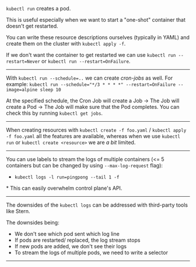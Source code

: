 `kubectl run` creates a pod. 

This is useful especially when we want to start a "one-shot" container that doesn't get restarted.

You can write these resource descriptions ourselves (typically in YAML) and create them on the cluster with `kubectl apply -f`.

If we don't want the container to get restarted we can use `kubectl run --restart=Never` or `kubectl run --restart=OnFailure`.

---

With `kubectl run --schedule=..` we can create *cron-jobs* as well. For example: `kubectl run --schedule="*/3 * * * *" --restart=OnFailure --image=alpine sleep 10`

At the specified schedule, the Cron Job will create a Job -> The Job will create a Pod -> The Job will make sure that the Pod completes. You can check this by running `kubectl get jobs`.

---

When creating resources with `kubectl create -f foo.yaml` / `kubectl apply -f foo.yaml` all the features are available, whereas when we use `kubectl run` or `kubectl create <resource>` we are *a bit* limited.

---

You can use labels to stream the logs of multiple containers (<= 5 containers but can be changed by using `--max-log-request` flag):
- `kubectl logs -l run=pingpong --tail 1 -f` 

\* This can easily overwhelm control plane's API.

---

The downsides of the `kubectl logs` can be addressed with third-party tools like Stern.

The downsides being:
- We don't see which pod sent which log line
- If pods are restarted/ replaced, the log stream stops
- If new pods are added, we don't see their logs
- To stream the logs of multiple pods, we need to write a selector

---